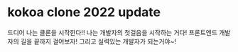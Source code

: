 # kokoa clone 2022 update

드디어 나는 클론을 시작한다!! 나는 개발자의 첫걸음을 시작하는 거다!
프론트엔드 개발자의 길을 끝까지 걸어보자! 그리고 실력있는 개발자가 되는거야~!
